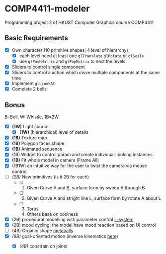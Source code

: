 # **COMP4411**-modeler

Programming project 2 of HKUST Computer Graphics course COMP4411

## Basic Requirements

- [x] Own character (10 primitive shapes, 4 level of hierarchy)
  - [x] each level need at least one `glTranslate` `glRotate` or `glScale`
  - [x] use `glPushMatrix` and `glPopMatrix` to nest the levels
- [x] Sliders to control single component
- [x] Sliders to control a action which move multiple components at the same time
- [x] Implement `gluLookAt`
- [x] Complete 2 bells

## Bonus

B: Bell, W: Whistle, 1B=2W

- [x] **(1W)** Light source
  - [x] **(1W)** (hierarchical) level of details
- [x] **(1B)** Texture map
- [x] **(1B)** Polygon faces shape
- [x] **(1B)** Animated sequence
- [x] (1B) Widget to control param and create individual-looking instances
- [x] **(1B)** Fit whole model in camera (Frame All)
- [x] (1B1W) an intuitive way for the user to twist the camera via mouse control.
- [ ] *(2B)* New primitives (is it 2B for each)
  - [ ] 1. Given Curve A and B, surface form by sweep A through B
  - [ ] 2. Given Curve A and stright line L, surface form by rotate A about L
  - [ ] 3. Torus
    4. Others base on coolness
- [x] (2B) procedural modelling with parameter control [L-system](https://en.wikipedia.org/wiki/L-system)
- [x] (2B) mood cycling: the model have mood reaction based on UI control
- [ ] (4B) Organic shape [metaballs](http://en.wikipedia.org/wiki/Metaballs)
- [x] *(8B)* goal-oriented motion (inverse kinematics  [here](https://course.cse.ust.hk/comp4411/Password_Only/projects/modeler/inverse-kinematics.pdf))
  - [x] *(4B)* constrain on joints

